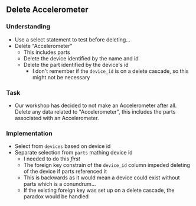 ## Delete Accelerometer

### Understanding
- Use a select statement to test before deleting...
- Delete "Accelerometer"
  + This includes parts
  + Delete the device identified by the name and id
  + Delete the part identified by the device's id
    * I don't remember if the `device_id` is on a delete cascade, so this might not be necessary
### Task
- Our workshop has decided to not make an Accelerometer after all. Delete any data related to "Accelerometer", this includes the parts associated with an Accelerometer.

### Implementation
- Select from `devices` based on device id
- Separate selection from `parts` mathing device id
  + I needed to do this *first*
  + The foreign key constrain of the `device_id` column impeded deleting of the device if parts referenced it
   * This is backwards as it would mean a device could exist without parts which is a conundrum...
   * If the existing foreign key was set up on a delete cascade, the paradox would be handled